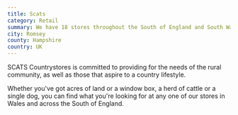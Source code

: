 ```yaml
---
title: Scats
category: Retail
summary: We have 18 stores throughout the South of England and South Wales.
city: Romsey
county: Hampshire
country: UK
---
```

SCATS Countrystores is committed to providing for the needs of the rural community, as well as those that aspire to a country lifestyle.

Whether you've got acres of land or a window box, a herd of cattle or a single dog, you can find what you're looking for at any one of our stores in Wales and across the South of England.
